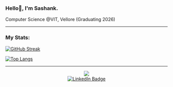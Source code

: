 ### Hello👋, I'm Sashank.
Computer Science @VIT, Vellore (Graduating 2026) 

---
### My Stats:

[![GitHub Streak](https://streak-stats.demolab.com?user=rsashank&theme=react&border_radius=5)](https://git.io/streak-stats)

[![Top Langs](https://github-readme-stats.vercel.app/api/top-langs/?username=rsashank&layout=compact&theme=react&border_radius=5)](https://github.com/anuraghazra/github-readme-stats)

---

<div id="header" align="center">
  <img src="https://i.imgur.com/4TCHapw.png"/>
</div>
<div id="badges" align="center">
  <a href="https://www.linkedin.com/in/sashankravipati/">
    <img src="https://img.shields.io/badge/LinkedIn-0077B5?style=for-the-badge&logo=linkedin&logoColor=white" alt="LinkedIn Badge"/>
  </a>


